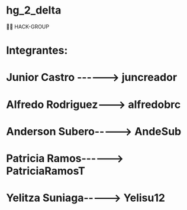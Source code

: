 # hg_2_delta

🏴‍☠️ HACK-GROUP

# Integrantes:
# Junior Castro ------> juncreador
# Alfredo Rodriguez---> alfredobrc
# Anderson Subero-----> AndeSub
# Patricia Ramos------> PatriciaRamosT
# Yelitza Suniaga-----> Yelisu12
